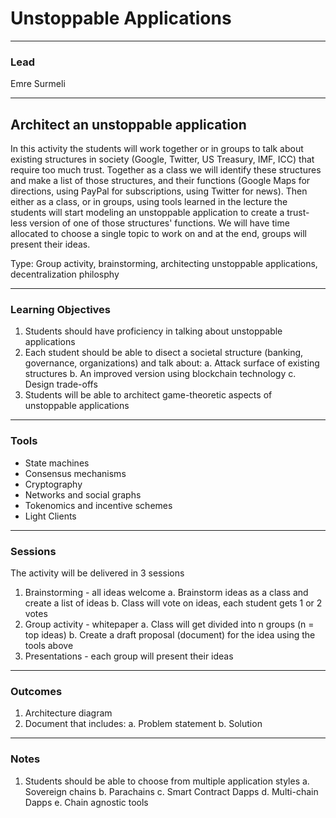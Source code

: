 # Unstoppable Applications

---

### Lead

Emre Surmeli

---

## Architect an unstoppable application

In this activity the students will work together or in groups to talk about existing structures in society (Google, Twitter, US Treasury, IMF, ICC) that require too much trust. 
Together as a class we will identify these structures and make a list of those structures, and their functions (Google Maps for directions, using PayPal for subscriptions, using Twitter for news). 
Then either as a class, or in groups, using tools learned in the lecture
the students will start modeling an unstoppable application to create a trust-less version of one of those structures' functions. 
We will have time allocated to choose a single topic to work on and at the end, groups will present their ideas.

Type: Group activity, brainstorming, architecting unstoppable applications, decentralization philosphy

---

### Learning Objectives

1. Students should have proficiency in talking about unstoppable applications
2. Each student should be able to disect a societal structure (banking, governance, organizations) and talk about:
    a. Attack surface of existing structures
    b. An improved version using blockchain technology
    c. Design trade-offs
3. Students will be able to architect game-theoretic aspects of unstoppable applications

---

### Tools

- State machines
- Consensus mechanisms
- Cryptography
- Networks and social graphs
- Tokenomics and incentive schemes
- Light Clients

---

### Sessions

The activity will be delivered in 3 sessions

1. Brainstorming - all ideas welcome
    a. Brainstorm ideas as a class and create a list of ideas
    b. Class will vote on ideas, each student gets 1 or 2 votes
2. Group activity - whitepaper
    a. Class will get divided into n groups (n = top ideas)
    b. Create a draft proposal (document) for the idea using the tools above
3. Presentations - each group will present their ideas

---

### Outcomes

1. Architecture diagram
2. Document that includes:
    a. Problem statement
    b. Solution

---

### Notes

1. Students should be able to choose from multiple application styles
    a. Sovereign chains
    b. Parachains
    c. Smart Contract Dapps
    d. Multi-chain Dapps
    e. Chain agnostic tools